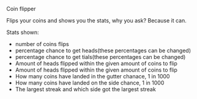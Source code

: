 Coin flipper

Flips your coins and shows you the stats, why you ask?
Because it can.

Stats shown:
- number of coins flips  
- percentage chance to get heads(these percentages can be changed)  
- percentage chance to get tials(these percentages can be changed)  
- Amount of heads flipped within the given amount of coins to flip  
- Amount of heads flipped within the given amount of coins to flip  
- How many coins have landed in the gutter chanace, 1 in 1000
- How many coins have landed on the side chance, 1 in 1000
- The largest streak and which side got the largest streak

